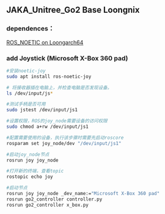 ## JAKA_Unitree_Go2 Base Loongnix 

### dependences：
[ROS_NOETIC on Loongarch64](./ros_noetic.md)




### add Joystick (Microsoft X-Box 360 pad)

```bash
#安装noetic-joy
sudo apt install ros-noetic-joy

# 将接收器插在电脑上，并检查电脑是否发现设备。
ls /dev/input/js*

#测试手柄是否可用
sudo jstest /dev/input/js1

#设置权限，ROS的joy_node需要设备的访问权限
sudo chmod a+rw /dev/input/js1

#配置需要使用的设备，执行该步骤时需要先启动roscore
rosparam set joy_node/dev "/dev/input/js1"

#启动joy_node节点
rosrun joy joy_node

#打开新的终端，查看topic
rostopic echo joy

#启动节点
rosrun joy joy_node _dev_name:="Microsoft X-Box 360 pad"
rosrun go2_controller controller.py 
rosrun go2_controller x_box.py
```